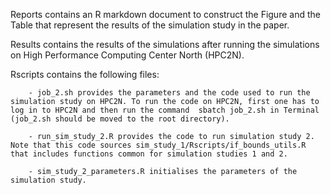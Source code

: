 Reports contains an R markdown document to construct the Figure and the Table that represent the results of the simulation study in the paper.

Results contains the results of the simulations after running the simulations on High Performance Computing Center North (HPC2N).

Rscripts contains the following files:
        
        - job_2.sh provides the parameters and the code used to run the simulation study on HPC2N. To run the code on HPC2N, first one has to log in to HPC2N and then run the command  sbatch job_2.sh in Terminal (job_2.sh should be moved to the root directory).
        
        - run_sim_study_2.R provides the code to run simulation study 2. Note that this code sources sim_study_1/Rscripts/if_bounds_utils.R that includes functions common for simulation studies 1 and 2.
        
        - sim_study_2_parameters.R initialises the parameters of the simulation study.



